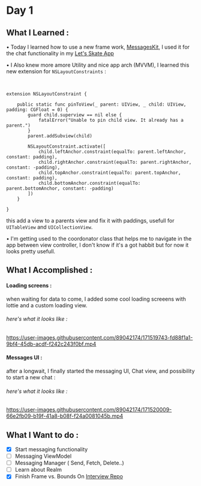 # Day 1

## What I Learned :

• Today I learned how to use a new frame work, [MessagesKit](https://github.com/MessageKit/MessageKit), I used it for the chat functionality in my [Let's Skate App](https://github.com/JoJoDevAdventure/Let-s-Skate)

• I Also knew more amore Utility and nice app arch (MVVM), I learned this new extension for ` NSLayoutConstraints ` :

<br>

```
extension NSLayoutConstraint {
    
    public static func pinToView(_ parent: UIView, _ child: UIView, padding: CGFloat = 0) {
        guard child.superview == nil else {
            fatalError("Unable to pin child view. It already has a parent.")
        }
        parent.addSubview(child)
        
        NSLayoutConstraint.activate([
            child.leftAnchor.constraint(equalTo: parent.leftAnchor, constant: padding),
            child.rightAnchor.constraint(equalTo: parent.rightAnchor, constant: -padding),
            child.topAnchor.constraint(equalTo: parent.topAnchor, constant: padding),
            child.bottomAnchor.constraint(equalTo: parent.bottomAnchor, constant: -padding)
        ])
    }
    
}
```


this add a view to a parents view and fix it with paddings, usefull for `UITableView` and `UICollectionView`.

• I'm getting used to the coordonator class that helps me to navigate in the app between view controller, I don't know if it's a got habbit but for now it looks pretty usefull.


## What I Accomplished : 

#### Loading screens :
when waiting for data to come, I added some cool loading screeens with lottie and a custom loading view.

###### here's what it looks like :

https://user-images.githubusercontent.com/89042174/171519743-fd88f1a1-9bf4-45db-acdf-f242c243f0bf.mp4

#### Messages UI :
after a longwait, I finally started the messaging UI, Chat view, and possibility to start a new chat :

###### here's what it looks like :

https://user-images.githubusercontent.com/89042174/171520009-66e2fb09-b19f-41a8-b08f-f24a0081045b.mp4

#### 

## What I Want to do :

- [X] Start messaging functionality
- [ ] Messaging ViewModel
- [ ] Messaging Manager ( Send, Fetch, Delete..)
- [ ] Learn about Realm
- [X] Finish Frame vs. Bounds On [Interview Repo](https://github.com/JoJoDevAdventure/Swift-Interview)
